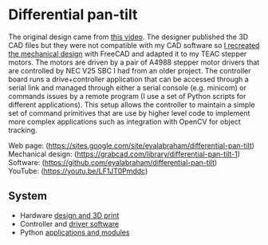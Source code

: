 # Differential pan-tilt

The original design came from [this video](https://www.youtube.com/watch?v=Su6O6155UJM). The designer published the 3D CAD files but they were not compatible with my CAD software so [I recreated the mechanical design](https://grabcad.com/library/differential-pan-tilt-1) with FreeCAD and adapted it to my TEAC stepper motors. The motors are driven by a pair of A4988 stepper motor drivers that are controlled by NEC V25 SBC I had from an older project. The controller board runs a drive+controller application that can be accessed through a serial link and managed through either a serial console (e.g. minicom) or commands issues by a remote program (I use a set of Python scripts for different applications). This setup allows the controller to maintain a simple set of command primitives that are use by higher level code to implement more complex applications such as integration with OpenCV for object tracking.  

Web page: (https://sites.google.com/site/eyalabraham/differential-pan-tilt)  
Mechanical design: (https://grabcad.com/library/differential-pan-tilt-1)  
Software: (https://github.com/eyalabraham/differential-pan-tilt)  
YouTube: (https://youtu.be/LF1JT0Pmddc)  

## System

- Hardware [design and 3D print](https://grabcad.com/eyal.abraham-2/models)
- Controller and [driver software](controller/README.md)
- Python [applications and modules](app/README.md)

